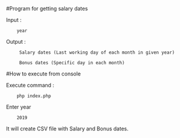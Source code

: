 #Program for getting salary dates 

Input : 

        year

Output :

         Salary dates (Last working day of each month in given year)

         Bonus dates (Specific day in each month)

#How to execute from console 

Execute command : 

        php index.php

Enter year

        2019

It will create CSV file with Salary and Bonus dates. 
